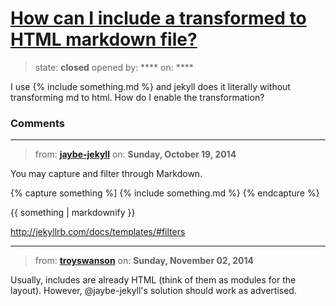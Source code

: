 # [How can I include a transformed to HTML markdown file?](https://github.com/jekyll/jekyll-help/issues/173)

> state: **closed** opened by: **** on: ****

I use {% include something.md %} and jekyll does it literally without transforming md to html. How do I enable the transformation?

### Comments

---
> from: [**jaybe-jekyll**](https://github.com/jekyll/jekyll-help/issues/173#issuecomment-59679221) on: **Sunday, October 19, 2014**

You may capture and filter through Markdown.

{% capture something %]
  {% include something.md %}
{% endcapture %}

{{ something | markdownify }}

http://jekyllrb.com/docs/templates/#filters

---
> from: [**troyswanson**](https://github.com/jekyll/jekyll-help/issues/173#issuecomment-61438727) on: **Sunday, November 02, 2014**

Usually, includes are already HTML (think of them as modules for the layout). However, @jaybe-jekyll&#x27;s solution should work as advertised.
